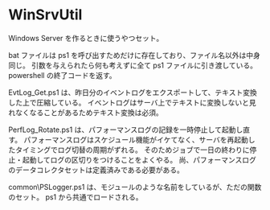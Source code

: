 # WinSrvUtil

Windows Server を作るときに使うやつセット。

bat ファイルは ps1 を呼び出すためだけに存在しており、ファイル名以外は中身同じ。
引数を与えられたら何も考えずに全て ps1 ファイルに引き渡している。
powershell の終了コードを返す。

EvtLog_Get.ps1 は、昨日分のイベントログをエクスポートして、テキスト変換した上で圧縮している。
イベントログはサーバ上でテキストに変換しないと見れなくなることがあるためテキスト変換は必須。

PerfLog_Rotate.ps1 は、パフォーマンスログの記録を一時停止して起動し直す。
パフォーマンスログはスケジュール機能がイケてなく、サーバを再起動したタイミングでログ切替の周期がずれる。
そのためジョブで一日の終わりに停止・起動してログの区切りをつけることをよくやる。
尚、パフォーマンスログのデータコレクタセットは定義済みである必要がある。

common\PSLogger.ps1 は、モジュールのような名前をしているが、ただの関数のセット。
ps1 から共通でロードされる。
